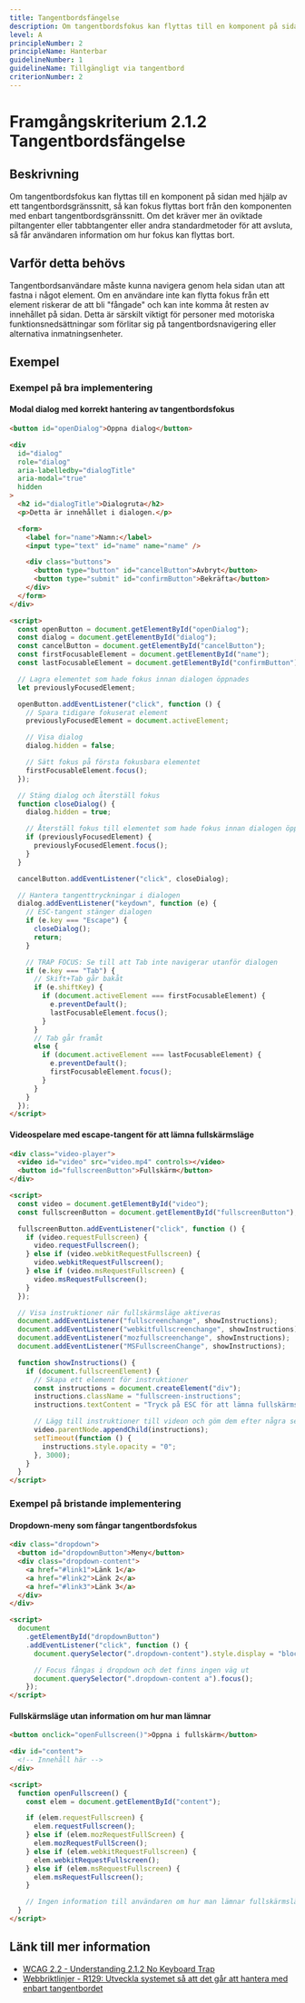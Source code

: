 ```yaml
---
title: Tangentbordsfängelse
description: Om tangentbordsfokus kan flyttas till en komponent på sidan med hjälp av ett tangentbordsgränssnitt, så kan fokus flyttas bort från den komponenten med enbart tangentbordsgränssnitt.
level: A
principleNumber: 2
principleName: Hanterbar
guidelineNumber: 1
guidelineName: Tillgängligt via tangentbord
criterionNumber: 2
---
```


# Framgångskriterium 2.1.2 Tangentbordsfängelse

## Beskrivning

Om tangentbordsfokus kan flyttas till en komponent på sidan med hjälp av ett tangentbordsgränssnitt, så kan fokus flyttas bort från den komponenten med enbart tangentbordsgränssnitt. Om det kräver mer än oviktade piltangenter eller tabbtangenter eller andra standardmetoder för att avsluta, så får användaren information om hur fokus kan flyttas bort.

## Varför detta behövs

Tangentbordsanvändare måste kunna navigera genom hela sidan utan att fastna i något element. Om en användare inte kan flytta fokus från ett element riskerar de att bli "fångade" och kan inte komma åt resten av innehållet på sidan. Detta är särskilt viktigt för personer med motoriska funktionsnedsättningar som förlitar sig på tangentbordsnavigering eller alternativa inmatningsenheter.

## Exempel

### Exempel på bra implementering

#### Modal dialog med korrekt hantering av tangentbordsfokus

```html
<button id="openDialog">Öppna dialog</button>

<div
  id="dialog"
  role="dialog"
  aria-labelledby="dialogTitle"
  aria-modal="true"
  hidden
>
  <h2 id="dialogTitle">Dialogruta</h2>
  <p>Detta är innehållet i dialogen.</p>

  <form>
    <label for="name">Namn:</label>
    <input type="text" id="name" name="name" />

    <div class="buttons">
      <button type="button" id="cancelButton">Avbryt</button>
      <button type="submit" id="confirmButton">Bekräfta</button>
    </div>
  </form>
</div>

<script>
  const openButton = document.getElementById("openDialog");
  const dialog = document.getElementById("dialog");
  const cancelButton = document.getElementById("cancelButton");
  const firstFocusableElement = document.getElementById("name");
  const lastFocusableElement = document.getElementById("confirmButton");

  // Lagra elementet som hade fokus innan dialogen öppnades
  let previouslyFocusedElement;

  openButton.addEventListener("click", function () {
    // Spara tidigare fokuserat element
    previouslyFocusedElement = document.activeElement;

    // Visa dialog
    dialog.hidden = false;

    // Sätt fokus på första fokusbara elementet
    firstFocusableElement.focus();
  });

  // Stäng dialog och återställ fokus
  function closeDialog() {
    dialog.hidden = true;

    // Återställ fokus till elementet som hade fokus innan dialogen öppnades
    if (previouslyFocusedElement) {
      previouslyFocusedElement.focus();
    }
  }

  cancelButton.addEventListener("click", closeDialog);

  // Hantera tangenttryckningar i dialogen
  dialog.addEventListener("keydown", function (e) {
    // ESC-tangent stänger dialogen
    if (e.key === "Escape") {
      closeDialog();
      return;
    }

    // TRAP FOCUS: Se till att Tab inte navigerar utanför dialogen
    if (e.key === "Tab") {
      // Skift+Tab går bakåt
      if (e.shiftKey) {
        if (document.activeElement === firstFocusableElement) {
          e.preventDefault();
          lastFocusableElement.focus();
        }
      }
      // Tab går framåt
      else {
        if (document.activeElement === lastFocusableElement) {
          e.preventDefault();
          firstFocusableElement.focus();
        }
      }
    }
  });
</script>
```

#### Videospelare med escape-tangent för att lämna fullskärmsläge

```html
<div class="video-player">
  <video id="video" src="video.mp4" controls></video>
  <button id="fullscreenButton">Fullskärm</button>
</div>

<script>
  const video = document.getElementById("video");
  const fullscreenButton = document.getElementById("fullscreenButton");

  fullscreenButton.addEventListener("click", function () {
    if (video.requestFullscreen) {
      video.requestFullscreen();
    } else if (video.webkitRequestFullscreen) {
      video.webkitRequestFullscreen();
    } else if (video.msRequestFullscreen) {
      video.msRequestFullscreen();
    }
  });

  // Visa instruktioner när fullskärmsläge aktiveras
  document.addEventListener("fullscreenchange", showInstructions);
  document.addEventListener("webkitfullscreenchange", showInstructions);
  document.addEventListener("mozfullscreenchange", showInstructions);
  document.addEventListener("MSFullscreenChange", showInstructions);

  function showInstructions() {
    if (document.fullscreenElement) {
      // Skapa ett element för instruktioner
      const instructions = document.createElement("div");
      instructions.className = "fullscreen-instructions";
      instructions.textContent = "Tryck på ESC för att lämna fullskärmsläge";

      // Lägg till instruktioner till videon och göm dem efter några sekunder
      video.parentNode.appendChild(instructions);
      setTimeout(function () {
        instructions.style.opacity = "0";
      }, 3000);
    }
  }
</script>
```

### Exempel på bristande implementering

#### Dropdown-meny som fångar tangentbordsfokus

```html
<div class="dropdown">
  <button id="dropdownButton">Meny</button>
  <div class="dropdown-content">
    <a href="#link1">Länk 1</a>
    <a href="#link2">Länk 2</a>
    <a href="#link3">Länk 3</a>
  </div>
</div>

<script>
  document
    .getElementById("dropdownButton")
    .addEventListener("click", function () {
      document.querySelector(".dropdown-content").style.display = "block";

      // Focus fångas i dropdown och det finns ingen väg ut
      document.querySelector(".dropdown-content a").focus();
    });
</script>
```

#### Fullskärmsläge utan information om hur man lämnar

```html
<button onclick="openFullscreen()">Öppna i fullskärm</button>

<div id="content">
  <!-- Innehåll här -->
</div>

<script>
  function openFullscreen() {
    const elem = document.getElementById("content");

    if (elem.requestFullscreen) {
      elem.requestFullscreen();
    } else if (elem.mozRequestFullScreen) {
      elem.mozRequestFullScreen();
    } else if (elem.webkitRequestFullscreen) {
      elem.webkitRequestFullscreen();
    } else if (elem.msRequestFullscreen) {
      elem.msRequestFullscreen();
    }

    // Ingen information till användaren om hur man lämnar fullskärmsläge
  }
</script>
```

## Länk till mer information

- [WCAG 2.2 - Understanding 2.1.2 No Keyboard Trap](https://www.w3.org/WAI/WCAG22/Understanding/no-keyboard-trap.html)
- [Webbriktlinjer - R129: Utveckla systemet så att det går att hantera med enbart tangentbordet](https://www.digg.se/webbriktlinjer/alla-webbriktlinjer/utveckla-systemet-sa-att-det-gar-att-hantera-med-enbart-tangentbordet)
